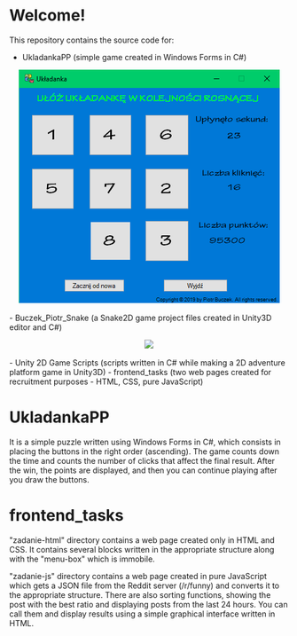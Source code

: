 # Welcome!
This repository contains the source code for:
- UkladankaPP (simple game created in Windows Forms in C#)
<p align="center">
  <img src="./UkladankaPP/gamescreen.png">
 </p>
- Buczek_Piotr_Snake (a Snake2D game project files created in Unity3D editor and C#)
<p align="center">
  <img src="./Buczek_Piotr_Snake/screen.png">
 </p>
- Unity 2D Game Scripts (scripts written in C# while making a 2D adventure platform game in Unity3D)
- frontend_tasks (two web pages created for recruitment purposes - HTML, CSS, pure JavaScript)

# UkladankaPP

It is a simple puzzle written using Windows Forms in C#, which consists in placing the buttons in the right order (ascending). The game counts down the time and counts the number of clicks that affect the final result. After the win, the points are displayed, and then you can continue playing after you draw the buttons.

# frontend_tasks

"zadanie-html" directory contains a web page created only in HTML and CSS. It contains several blocks written in the appropriate structure along with the "menu-box" which is immobile.

"zadanie-js" directory contains a web page created in pure JavaScript which gets a JSON file from the Reddit server (/r/funny) and converts it to the appropriate structure. There are also sorting functions, showing the post with the best ratio and displaying posts from the last 24 hours. You can call them and display results using a simple graphical interface written in HTML. 
